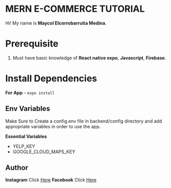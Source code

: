 # MERN E-COMMERCE TUTORIAL

Hi! My name is **Maycol Elcorrobarrutia Medina**.

# Prerequisite

1.  Must have basic knowledge of **React native expo**, **Javascript**, **Firebase**.

# Install Dependencies

**For App** - `expo install`

## Env Variables

Make Sure to Create a config.env file in backend/config directory and add appropriate variables in order to use the app.

**Essential Variables**

- YELP_KEY
- GOOGLE_CLOUD_MAPS_KEY

## Author

**Instagram** Click [Here](https://www.instagram.com/maycol0428)
**Facebook** Click [Here](https://www.instagram.com/maycolchristian.em)
